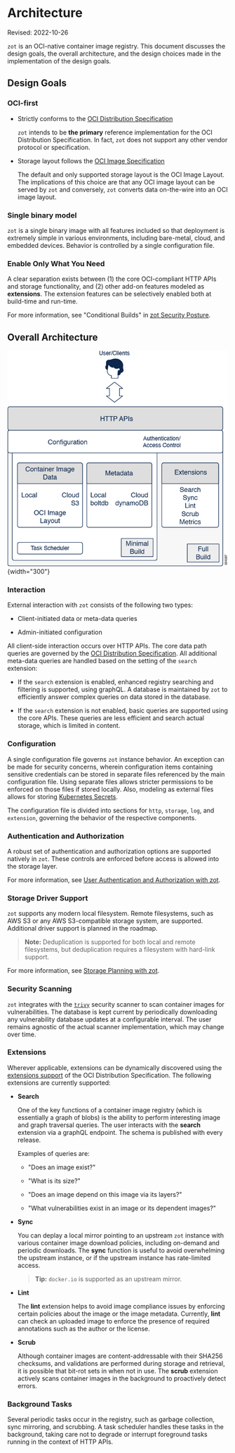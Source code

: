 # Architecture

Revised: 2022-10-26

`zot` is an OCI-native container image registry. This document discusses the design goals, the overall architecture, and the design choices made in the implementation of the design goals.

## Design Goals

### OCI-first

-   Strictly conforms to the [OCI Distribution
    Specification](https://github.com/opencontainers/distribution-spec)

    `zot` intends to be **the primary** reference implementation for the
    OCI Distribution Specification. In fact, `zot` does not support any
    other vendor protocol or specification.

-   Storage layout follows the [OCI Image
    Specification](https://github.com/opencontainers/image-spec)

    The default and only supported storage layout is the OCI Image
    Layout. The implications of this choice are that any OCI image
    layout can be served by `zot` and conversely, `zot` converts data
    on-the-wire into an OCI image layout.

### Single binary model

`zot` is a single binary image with all features included so that deployment is extremely simple in various environments, including bare-metal, cloud, and embedded devices. Behavior is controlled by a single configuration file.

### Enable Only What You Need

A clear separation exists between (1) the core OCI-compliant HTTP APIs and storage functionality, and (2) other add-on features modeled as **extensions**. The extension features can be selectively enabled both at build-time and run-time.

For more information, see "Conditional Builds" in [zot Security Posture](kb:security-posture.xml#_conditional_builds).

## Overall Architecture

![504567.jpg](../assets/images/504567.jpg){width="300"}

### Interaction

External interaction with `zot` consists of the following two types:

-   Client-initiated data or meta-data queries

-   Admin-initiated configuration

All client-side interaction occurs over HTTP APIs. The core data path queries are governed by the [OCI Distribution Specification](https://github.com/opencontainers/distribution-spec). All additional meta-data queries are handled based on the setting of the `search` extension:

-   If the `search` extension is enabled, enhanced registry searching
    and filtering is supported, using graphQL. A database is maintained
    by `zot` to efficiently answer complex queries on data stored in the
    database.

-   If the `search` extension is not enabled, basic queries are
    supported using the core APIs. These queries are less efficient and
    search actual storage, which is limited in content.

### Configuration

A single configuration file governs `zot` instance behavior. An exception can be made for security concerns, wherein configuration items containing sensitive credentials can be stored in separate files referenced by the main configuration file. Using separate files allows stricter permissions to be enforced on those files if stored locally. Also, modeling as external files allows for storing [Kubernetes Secrets](https://kubernetes.io/docs/concepts/configuration/secret/).

The configuration file is divided into sections for `http`, `storage`, `log`, and `extension`, governing the behavior of the respective components.

### Authentication and Authorization

A robust set of authentication and authorization options are supported natively in `zot`. These controls are enforced before access is allowed into the storage layer.

For more information, see [User Authentication and Authorization with zot](kb:authn-authz.xml).

### Storage Driver Support

`zot` supports any modern local filesystem. Remote filesystems, such as AWS S3 or any AWS S3-compatible storage system, are supported. Additional driver support is planned in the roadmap.

> **Note:**
> Deduplication is supported for both local and remote filesystems, but deduplication requires a filesystem with hard-link support.

For more information, see [Storage Planning with zot](kb:storage.xml).

### Security Scanning

`zot` integrates with the [`trivy`](https://github.com/aquasecurity/trivy) security scanner to scan container images for vulnerabilities. The database is kept current by periodically downloading any vulnerability database updates at a configurable interval. The user remains agnostic of the actual scanner implementation, which may change over time.

### Extensions

Wherever applicable, extensions can be dynamically discovered using the [extensions support](https://github.com/opencontainers/distribution-spec/tree/main/extensions) of the OCI Distribution Specification. The following extensions are currently supported:

-   **Search**

    One of the key functions of a container image registry (which is
    essentially a graph of blobs) is the ability to perform interesting
    image and graph traversal queries. The user interacts with the
    **search** extension via a graphQL endpoint. The schema is published
    with every release.

    Examples of queries are:

    -   "Does an image exist?"

    -   "What is its size?"

    -   "Does an image depend on this image via its layers?"

    -   "What vulnerabilities exist in an image or its dependent
        images?"

-   **Sync**

    You can deplay a local mirror pointing to an upstream `zot` instance
    with various container image download policies, including on-demand
    and periodic downloads. The **sync** function is useful to avoid
    overwhelming the upstream instance, or if the upstream instance has
    rate-limited access.

    > **Tip:**
    > `docker.io` is supported as an upstream mirror.


-   **Lint**

    The **lint** extension helps to avoid image compliance issues by
    enforcing certain policies about the image or the image metadata.
    Currently, **lint** can check an uploaded image to enforce the
    presence of required annotations such as the author or the license.

-   **Scrub**

    Although container images are content-addressable with their SHA256
    checksums, and validations are performed during storage and
    retrieval, it is possible that bit-rot sets in when not in use. The
    **scrub** extension actively scans container images in the
    background to proactively detect errors.

### Background Tasks

Several periodic tasks occur in the registry, such as garbage collection, sync mirroring, and scrubbing. A task scheduler handles these tasks in the background, taking care not to degrade or interrupt foreground tasks running in the context of HTTP APIs.
